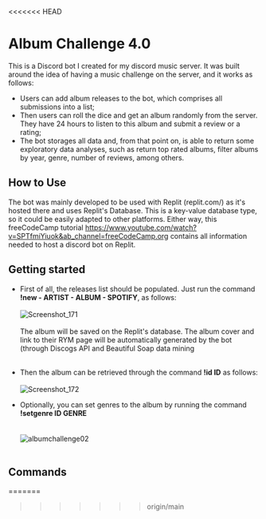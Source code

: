 <<<<<<< HEAD
# Album Challenge 4.0
This is a Discord bot I created for my discord music server. 
It was built around the idea of having a music challenge on the server, and it works as follows:
* Users can add album releases to the bot, which comprises all submissions into a list; 
* Then users can roll the dice and get an album randomly from the server. They have 24 hours to listen to this album and submit a review or a rating;
* The bot storages all data and, from that point on, is able to return some exploratory data analyses, such as return top rated albums, filter albums by year, genre, number of reviews, among others.

## How to Use
The bot was mainly developed to be used with Replit (replit.com/) as it's hosted there and uses Replit's Database. This is a key-value database type, so it could be easily adapted to other platforms.
Either way, this freeCodeCamp tutorial https://www.youtube.com/watch?v=SPTfmiYiuok&ab_channel=freeCodeCamp.org contains all information needed to host a discord bot on Replit.

## Getting started
* First of all, the releases list should be populated. Just run the command **!new - ARTIST - ALBUM - SPOTIFY**, as follows:<br/><br/>
![Screenshot_171](https://user-images.githubusercontent.com/52802728/219955240-07d2d2bf-be77-4725-b8c9-ef8894d9e9bd.png)
<br/><br/> The album will be saved on the Replit's database. The album cover and link to their RYM page will be automatically generated by the bot (through Discogs API and Beautiful Soap data mining<br/><br/>  
* Then the album can be retrieved through the command **!id ID** as follows:<br/><br/>
![Screenshot_172](https://user-images.githubusercontent.com/52802728/219955238-05cac426-8835-4660-b683-9045463ead34.png)



* Optionally, you can set genres to the album by running the command **!setgenre ID GENRE**<br/><br/>  
![albumchallenge02](https://user-images.githubusercontent.com/52802728/199536716-d1ea3fb0-1a07-4d8f-8072-18ba4e7131e7.png)<br/><br/>  

## Commands

=======


>>>>>>> origin/main

